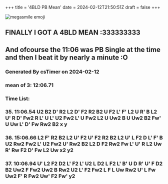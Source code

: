 +++
title = '4BLD PB Mean'
date = 2024-02-12T21:50:51Z
draft = false
+++

![megasmile emoji](/megasmile.webp)

## FINALLY I GOT A 4BLD MEAN :333333333
## And ofcourse the 11:06 was PB Single at the time and then I beat it by nearly a minute :O

### Generated By csTimer on 2024-02-12
### mean of 3: 12:06.71

### Time List:
### 35. 11:06.54   U2 B2 D' R2 L2 D' F2 R2 B2 U F2 L' F' L2 U R' B L2 U' R D' Fw2 R L' U L' U2 Fw2 L' U Fw2 L2 U Uw2 B U Uw2 B2 Fw' U Uw L' D' Fw Rw2 B2  x y 
### 36. 15:06.66   L2 F' R2 B2 L2 U' F2 U' F2 R2 B2 L2 U' L F2 D L' F' B U2 Rw2 Fw2 L' U2 Fw2 U' Rw2 B2 L2 D F2 Rw2 Fw L' U' R L2 Uw R' Rw F2 D' Fw L2 Uw  x2 y2 
### 37. 10:06.94   U' L2 F2 D2 L' F2 L' U2 L D2 L F2 L' B' U D R' U' F D2 B2 Uw2 F Fw2 Uw2 B Rw2 U2 L' F2 Fw2 L F L Uw Rw2 U' L Fw Uw2 F' R Fw2 Uw' F2 Fw'  y2
